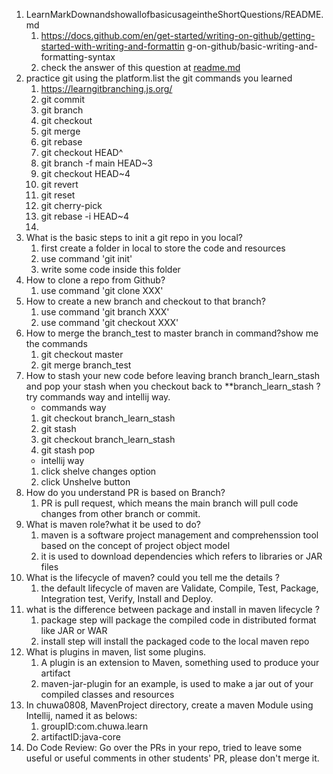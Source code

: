 1. LearnMarkDownandshowallofbasicusageintheShortQuestions/README.md
    1. https://docs.github.com/en/get-started/writing-on-github/getting-started-with-writing-and-formattin g-on-github/basic-writing-and-formatting-syntax
    2. check the answer of this question at [readme.md](./README.md)
1. practice git using the platform.list the git commands you learned
    1. https://learngitbranching.js.org/
    2. git commit
    3. git branch
    4. git checkout
    5. git merge
    6. git rebase
    7. git checkout HEAD^
    8. git branch -f main HEAD~3
    9. git checkout HEAD~4
    10. git revert
    11. git reset
    12. git cherry-pick
    13. git rebase -i HEAD~4
    14. 
2. What is the basic steps to init a git repo in you local?
   1. first create a folder in local to store the code and resources
   2. use command 'git init'
   3. write some code inside this folder
3. How to clone a repo from Github?
   1. use command 'git clone XXX'
4. How to create a new branch and checkout to that branch?
   1. use command 'git branch XXX'
   2. use command 'git checkout XXX'
5. How to merge the branch_test to master branch in command?show me the commands
   1. git checkout master
   2. git merge branch_test 
6. How to stash your new code before leaving branch branch_learn_stash and pop your stash when you checkout back to **branch_learn_stash ? try commands way and intellij way.
   - commands way 
   1. git checkout branch_learn_stash
   2. git stash
   3. git checkout branch_learn_stash
   4. git stash pop
   - intellij way
   1. click shelve changes option
   2. click Unshelve button
7. How do you understand PR is based on Branch?
   1. PR is pull request, which means the main branch will pull code changes from other branch or commit.
8. What is maven role?what it be used to do?
   1. maven is a software project management and comprehenssion tool based on the concept of project object model
   2. it is used to download dependencies which refers to libraries or JAR files 
9.  What is the lifecycle of maven? could you tell me the details ?
    1.  the default lifecycle of maven are Validate, Compile, Test, Package, Integration test, Verify, Install and Deploy. 
10. what is the difference between package and install in maven lifecycle ?
    1.  package step will package the compiled code in distributed format like JAR or WAR
    2.  install step will install the packaged code to the local maven repo
11. What is plugins in maven, list some plugins.
    1.  A plugin is an extension to Maven, something used to produce your artifact
    2.  maven-jar-plugin for an example, is used to make a jar out of your compiled classes and resources
12. In chuwa0808, MavenProject directory, create a maven Module using Intellij, named it as belows:
    1.  groupID:com.chuwa.learn
    2.  artifactID:java-core
13. Do Code Review: Go over the PRs in your repo, tried to leave some useful or useful comments in other
students' PR, please don't merge it.